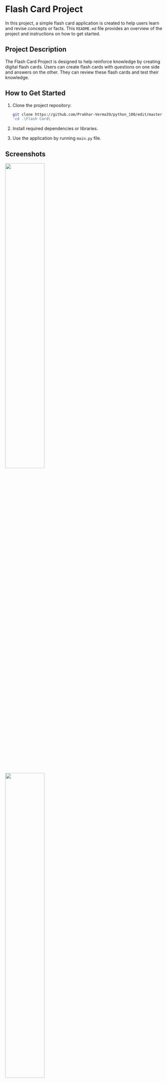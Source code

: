 # Flash Card Project

In this project, a simple flash card application is created to help users learn and revise concepts or facts. This `README.md` file provides an overview of the project and instructions on how to get started.

## Project Description

The Flash Card Project is designed to help reinforce knowledge by creating digital flash cards. Users can create flash cards with questions on one side and answers on the other. They can review these flash cards and test their knowledge.

## How to Get Started

1. Clone the project repository:

   ```bash
   git clone https://github.com/Prakhar-Verma39/python_100/edit/master/Flash%20Card.git
   'cd .\Flash Card\
   ```

2. Install required dependencies or libraries.

3. Use the application by running `main.py` file.

## Screenshots

<img src="https://github.com/Prakhar-Verma39/python_100/assets/103757447/6f61879a-db08-4e0c-8251-4c17e490c13c" width=50%>
<img src="https://github.com/Prakhar-Verma39/python_100/assets/103757447/a39db66a-2397-4cf2-a0f6-68b343c50083" width=50%>

## License

This project is licensed under the [MIT License](LICENSE.md).
---

*This project is made as a part of Python100 course.*
